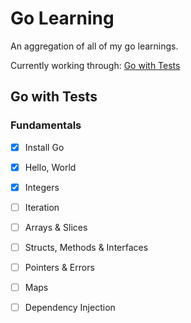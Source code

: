 # Go Learning
An aggregation of all of my go learnings. 

Currently working through: [Go with Tests][go-with-tests]

## Go with Tests

### Fundamentals

- [x] Install Go
- [x] Hello, World
- [x] Integers
- [ ] Iteration
- [ ] Arrays & Slices
- [ ] Structs, Methods & Interfaces
- [ ] Pointers & Errors
- [ ] Maps
- [ ] Dependency Injection


[go-with-tests]: https://quii.gitbook.io/learn-go-with-tests/

